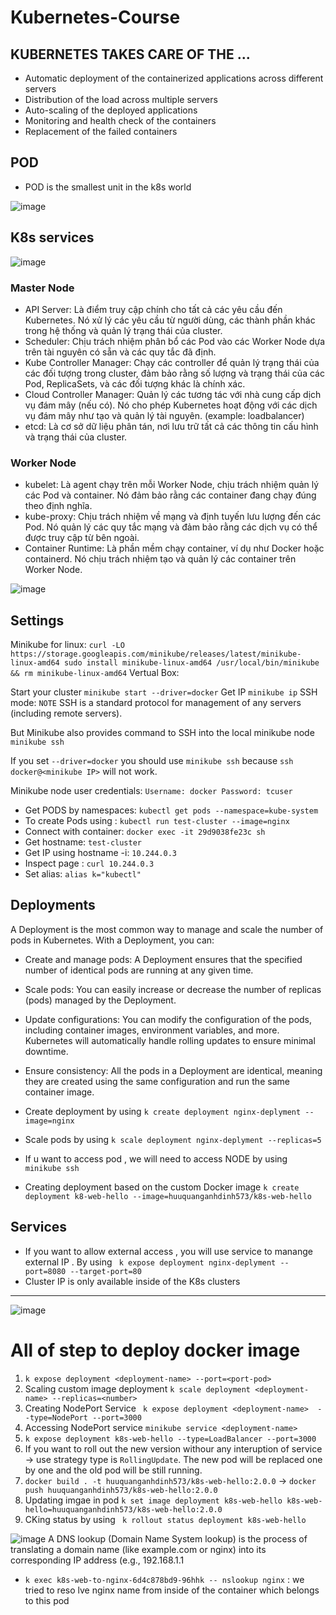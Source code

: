 # Kubernetes-Course

## KUBERNETES TAKES CARE OF THE ...
  - Automatic deployment of the containerized applications across different servers
  - Distribution of the load across multiple servers
  - Auto-scaling of the deployed applications
  - Monitoring and health check of the containers
  - Replacement of the failed containers

## POD
  - POD is the smallest unit in the k8s world
    
![image](https://github.com/user-attachments/assets/4875bb1b-f49f-4b0e-92e3-75d003ff1f43)

## K8s services
![image](https://github.com/user-attachments/assets/323adb88-1c03-46c3-9b7c-795dd05e63d6)

 ### Master Node
  - API Server:
    Là điểm truy cập chính cho tất cả các yêu cầu đến Kubernetes. Nó xử lý các yêu cầu từ người dùng, các thành phần khác trong hệ thống và quản lý trạng thái của cluster.
  - Scheduler:
    Chịu trách nhiệm phân bổ các Pod vào các Worker Node dựa trên tài nguyên có sẵn và các quy tắc đã định.
  - Kube Controller Manager:
    Chạy các controller để quản lý trạng thái của các đối tượng trong cluster, đảm bảo rằng số lượng và trạng thái của các Pod, ReplicaSets, và các đối tượng khác là chính xác.
  - Cloud Controller Manager:
  Quản lý các tương tác với nhà cung cấp dịch vụ đám mây (nếu có). Nó cho phép Kubernetes hoạt động với các dịch vụ đám mây như tạo và quản lý tài nguyên. (example: loadbalancer)
  - etcd:
  Là cơ sở dữ liệu phân tán, nơi lưu trữ tất cả các thông tin cấu hình và trạng thái của cluster.
### Worker Node
  - kubelet:
    Là agent chạy trên mỗi Worker Node, chịu trách nhiệm quản lý các Pod và container. Nó đảm bảo rằng các container đang chạy đúng theo định nghĩa.
  - kube-proxy:
    Chịu trách nhiệm về mạng và định tuyến lưu lượng đến các Pod. Nó quản lý các quy tắc mạng và đảm bảo rằng các dịch vụ có thể được truy cập từ bên ngoài.
  - Container Runtime:
    Là phần mềm chạy container, ví dụ như Docker hoặc containerd. Nó chịu trách nhiệm tạo và quản lý các container trên Worker Node.
    
![image](https://github.com/user-attachments/assets/d4468135-ed09-424a-b08c-4be791bd3353)

## Settings

Minikube for linux:
    `curl -LO https://storage.googleapis.com/minikube/releases/latest/minikube-linux-amd64
     sudo install minikube-linux-amd64 /usr/local/bin/minikube && rm minikube-linux-amd64`
Vertual Box:

Start your cluster
   ` minikube start --driver=docker `
Get IP
   ` minikube ip `
SSH mode:
  `NOTE`
  SSH is a standard protocol for management of any servers (including remote servers).
  
  But Minikube also provides command to SSH into the local minikube node
    ` minikube ssh `
    
  If you set `--driver=docker` you should use `minikube ssh` because `ssh docker@<minikube IP>` will not work.

  Minikube node user credentials: `Username: docker Password: tcuser`

- Get PODS by namespaces:   ` kubectl get pods --namespace=kube-system `
- To create Pods using  :   ` kubectl run test-cluster --image=nginx   `
- Connect with container:   ` docker exec -it 29d9038fe23c sh `
- Get hostname: `test-cluster`
- Get IP using hostname -i: `10.244.0.3 `
- Inspect page : `curl 10.244.0.3`
- Set alias: `alias k="kubectl"`

## Deployments 
A Deployment is the most common way to manage and scale the number of pods in Kubernetes. With a Deployment, you can:

  - Create and manage pods: A Deployment ensures that the specified number of identical pods are running at any given time.
  - Scale pods: You can easily increase or decrease the number of replicas (pods) managed by the Deployment.
  - Update configurations: You can modify the configuration of the pods, including container images, environment variables, and more. Kubernetes will automatically handle rolling updates to ensure minimal downtime.
  - Ensure consistency: All the pods in a Deployment are identical, meaning they are created using the same configuration and run the same container image.

- Create deployment by using ` k create deployment nginx-deplyment --image=nginx `
- Scale pods by using `k scale deployment nginx-deplyment --replicas=5 `
- If u want to access pod , we will need to access NODE by using `minikube ssh`
- Creating deployment based on the custom Docker image ` k create deployment k8-web-hello --image=huuquanganhdinh573/k8s-web-hello `

## Services
- If you want to allow external access , you will use service to manange external IP . By using `  k expose deployment nginx-deplyment --port=8080 --target-port=80 `
- Cluster IP is only available inside of the K8s clusters

----------------------------------------------------------------------------------------
![image](https://github.com/user-attachments/assets/39ae0ead-1693-4938-960d-8d1e74da11c9)

# All of step to deploy docker image
1.   `k expose deployment <deployment-name> --port=<port-pod>`
2.   Scaling custom image deployment `k scale deployment <deployment-name> --replicas=<number>`
3.   Creating NodePort Service ` k expose deployment <deployment-name>  --type=NodePort --port=3000`
4.   Accessing NodePort service ` minikube service <deployment-name> `
5.   ` k expose deployment k8s-web-hello --type=LoadBalancer --port=3000 `
6.   If you want to roll out the new version withour any interuption of service -> use strategy type is `RollingUpdate`. The new pod will be replaced one by one and the old pod will be still running.
7.   `docker build . -t huuquanganhdinh573/k8s-web-hello:2.0.0` -> `docker push huuquanganhdinh573/k8s-web-hello:2.0.0`
8.   Updating imgae in pod `k set image deployment k8s-web-hello k8s-web-hello=huuquanganhdinh573/k8s-web-hello:2.0.0`
9.   CKing status by using  ` k rollout status deployment k8s-web-hello`

![image](https://github.com/user-attachments/assets/7a69bf3d-cc4f-4d53-a4ad-a60d73fc8b57)
A DNS lookup (Domain Name System lookup) is the process of translating a domain name (like example.com or nginx) into its corresponding IP address (e.g., 192.168.1.1
- ` k exec k8s-web-to-nginx-6d4c878bd9-96hhk -- nslookup nginx ` : we tried to reso lve nginx name from inside of the container which belongs to this pod 

